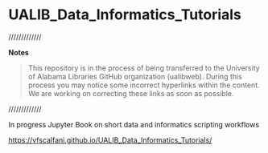 # UALIB_Data_Informatics_Tutorials


/////////////


**Notes**

> This repository is in the process of being transferred to the University of Alabama Libraries GitHub organization (ualibweb). 
> During this process you may notice some incorrect hyperlinks within the content. We are working on correcting these links as soon as possible.


/////////////



In progress Jupyter Book on short data and informatics scripting workflows

https://vfscalfani.github.io/UALIB_Data_Informatics_Tutorials/
